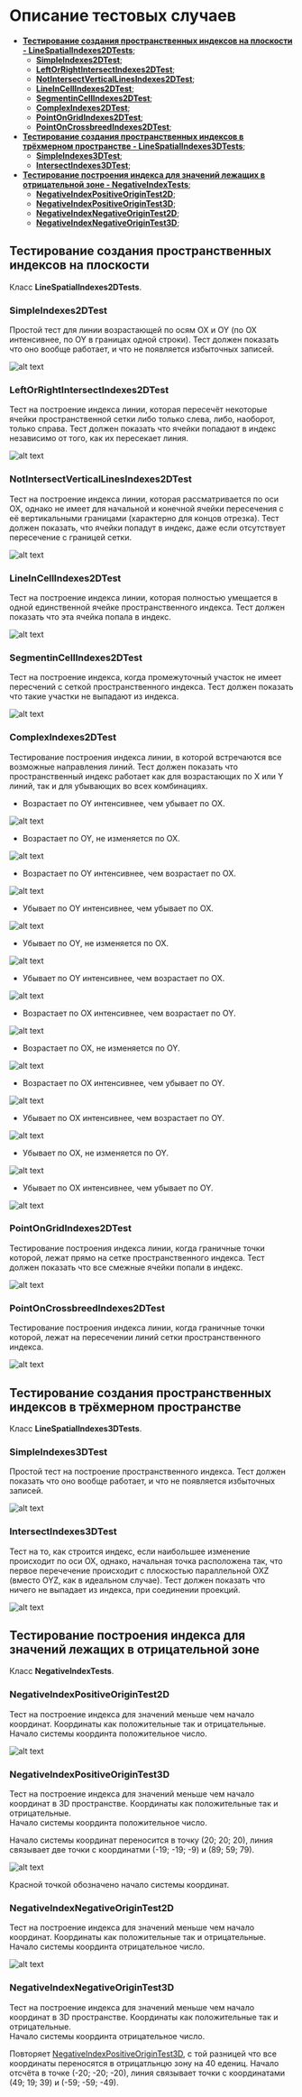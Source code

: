 # Описание тестовых случаев

- [**Тестирование создания пространственных индексов на плоскости - LineSpatialIndexes2DTests**](#Header1);
  - [**SimpleIndexes2DTest**](#SimpleIndexes2DTest);
  - [**LeftOrRightIntersectIndexes2DTest**](#LeftOrRightIntersectIndexes2DTest);
  - [**NotIntersectVerticalLinesIndexes2DTest**](#NotIntersectVerticalLinesIndexes2DTest);
  - [**LineInCellIndexes2DTest**](#LineInCellIndexes2DTest);
  - [**SegmentinCellIndexes2DTest**](#SegmentinCellIndexes2DTest);
  - [**ComplexIndexes2DTest**](#ComplexIndexes2DTest);
  - [**PointOnGridIndexes2DTest**](#PointOnGridIndexes2DTest);
  - [**PointOnCrossbreedIndexes2DTest**](#PointOnCrossbreedIndexes2DTest);
- [**Тестирование создания пространственных индексов в трёхмерном пространстве - LineSpatialIndexes3DTests**](#Header2);
  - [**SimpleIndexes3DTest**](#SimpleIndexes3DTest);
  - [**IntersectIndexes3DTest**](#IntersectIndexes3DTest);
- [**Тестирование построения индекса для значений лежащих в отрицательной зоне - NegativeIndexTests**](#Header3);
  - [**NegativeIndexPositiveOriginTest2D**](#NegativeIndexPositiveOriginTest2D);
  - [**NegativeIndexPositiveOriginTest3D**](#NegativeIndexPositiveOriginTest3D);
  - [**NegativeIndexNegativeOriginTest2D**](#NegativeIndexNegativeOriginTest2D);
  - [**NegativeIndexNegativeOriginTest3D**](#NegativeIndexNegativeOriginTest3D);
  
## <a name="Header1"></a> Тестирование создания пространственных индексов на плоскости

Класс **LineSpatialIndexes2DTests**.

### <a name="SimpleIndexes2DTest"></a> SimpleIndexes2DTest

Простой тест для линии возрастающей по осям OX и OY (по OX интенсивнее, по OY в границах одной строки). 
Тест должен показать что оно вообще работает, и что не появляется избыточных записей.

![alt text](Illustrations/SimpleIndexes2DTest.png) 

### <a name="LeftOrRightIntersectIndexes2DTest"></a> LeftOrRightIntersectIndexes2DTest

Тест на построение индекса линии, которая пересечёт некоторые ячейки пространственной сетки либо только слева, либо, наоборот, только справа.
Тест должен показать что ячейки попадают в индекс независимо от того, как их пересекает линия.

![alt text](Illustrations/LeftOrRightIntersectIndexes2DTest.png) 

### <a name="NotIntersectVerticalLinesIndexes2DTest"></a> NotIntersectVerticalLinesIndexes2DTest

Тест на построение индекса линии, которая рассматривается по оси OX, однако не имеет для начальной и конечной ячейки пересечения с её вертикальными границами (характерно для концов отрезка).
Тест должен показать, что ячейки попадут в индекс, даже если отсутствует пересечение с границей сетки.

![alt text](Illustrations/NotIntersectVerticalLinesIndexes2DTest.png) 

### <a name="LineInCellIndexes2DTest"></a> LineInCellIndexes2DTest

Тест на построение индекса линии, которая полностью умещается в одной единственной ячейке пространственного индекса.
Тест должен показать что эта ячейка попала в индекс.

![alt text](Illustrations/LineInCellIndexes2DTest.png) 

### <a name="SegmentinCellIndexes2DTest"></a> SegmentinCellIndexes2DTest

Тест на построение индекса, когда промежуточный участок не имеет пересчений с сеткой пространственного индекса.
Тест должен показать что такие участки не выпадают из индекса.

![alt text](Illustrations/SegmentinCellIndexes2DTest.png) 

### <a name="ComplexIndexes2DTest"></a> ComplexIndexes2DTest

Тестирование построения индекса линии, в которой встречаются все возможные направления линий.
Тест должен показать что пространственный индекс работает как для возрастающих по X или Y линий, так и для убывающих во всех комбинациях.

- Возрастает по OY интенсивнее, чем убывает по OX.

![alt text](Illustrations/ComplexIndexes2DTest1.png) 

- Возрастает по OY, не изменяется по OX.

![alt text](Illustrations/ComplexIndexes2DTest2.png) 

- Возрастает по OY интенсивнее, чем возрастает по OX.

![alt text](Illustrations/ComplexIndexes2DTest3.png) 

- Убывает по OY интенсивнее, чем убывает по OX.

![alt text](Illustrations/ComplexIndexes2DTest4.png) 

- Убывает по OY, не изменяется по OX.

![alt text](Illustrations/ComplexIndexes2DTest5.png) 

- Убывает по OY интенсивнее, чем возрастает по OX.

![alt text](Illustrations/ComplexIndexes2DTest6.png) 

- Возрастает по OX интенсивнее, чем возрастает по OY.

![alt text](Illustrations/ComplexIndexes2DTest7.png) 

- Возрастает по OX, не изменяется по OY.

![alt text](Illustrations/ComplexIndexes2DTest8.png) 

- Возрастает по OX интенсивнее, чем убывает по OY.

![alt text](Illustrations/ComplexIndexes2DTest9.png) 

- Убывает по OX интенсивнее, чем возрастает по OY.

![alt text](Illustrations/ComplexIndexes2DTest10.png) 

- Убывает по OX, не изменяется по OY.

![alt text](Illustrations/ComplexIndexes2DTest11.png) 

- Убывает по OX интенсивнее, чем убывает по OY.

![alt text](Illustrations/ComplexIndexes2DTest12.png) 

### <a name="PointOnGridIndexes2DTest"></a> PointOnGridIndexes2DTest

Тестирование построения индекса линии, когда граничные точки которой, лежат прямо на сетке пространственного индекса.
Тест должен показать что все смежные ячейки попали в индекс. 

![alt text](Illustrations/PointOnGridIndexes2DTest.png) 

### <a name="PointOnCrossbreedIndexes2DTest"></a> PointOnCrossbreedIndexes2DTest

Тестирование построения индекса линии, когда граничные точки которой, лежат на пересечении линий сетки пространственного индекса.

![alt text](Illustrations/PointOnCrossbreedIndexes2DTest.png) 

## <a name="Header2"></a> Тестирование создания пространственных индексов в трёхмерном пространстве

Класс **LineSpatialIndexes3DTests**.

### <a name="SimpleIndexes3DTest"></a> SimpleIndexes3DTest

Простой тест на построение пространственного индекса.
Тест должен показать что оно вообще работает, и что не появляется избыточных записей.

![alt text](Illustrations/SimpleIndexes3DTest.jpg) 

### <a name="IntersectIndexes3DTest"></a> IntersectIndexes3DTest

Тест на то, как строится индекс, если наибольшее изменение происходит по оси OX, однако, начальная точка расположена так, что первое перечечение происходит с плоскостью параллельной OXZ (вместо OYZ, как в идеальном случае).
Тест должен показать что ничего не выпадает из индекса, при соединении проекций.

![alt text](Illustrations/IntersectIndexes3DTest.jpg) 

## <a name="Header3"></a> Тестирование построения индекса для значений лежащих в отрицательной зоне

Класс **NegativeIndexTests**.

### <a name="NegativeIndexPositiveOriginTest2D"></a> NegativeIndexPositiveOriginTest2D

Тест на построение индекса для значений меньше чем начало координат.
Координаты как положительные так и отрицательные.
Начало системы координта положительное число.

![alt text](Illustrations/NegativeIndexPositiveOriginTest2D.png) 

### <a name="NegativeIndexPositiveOriginTest3D"></a> NegativeIndexPositiveOriginTest3D

Тест на построение индекса для значений меньше чем начало координат в 3D пространстве.
Координаты как положительные так и отрицательные.  
Начало системы координта положительное число.

Начало системы координат переносится в точку (20; 20; 20), линия связывает две точки с координатми (-19; -19; -9) и (89; 59; 79).

![alt text](Illustrations/NegativeIndex.jpg) 

Красной точкой обозначено начало системы координат.

### <a name="NegativeIndexNegativeOriginTest2D"></a> NegativeIndexNegativeOriginTest2D

Тест на построение индекса для значений меньше чем начало координат.
Координаты как положительные так и отрицательные.  
Начало системы координта отрицательное число.

![alt text](Illustrations/NegativeIndexNegativeOriginTest2D.png) 

### <a name="NegativeIndexNegativeOriginTest3D"></a> NegativeIndexNegativeOriginTest3D

Тест на построение индекса для значений меньше чем начало координат в 3D пространстве.
Координаты как положительные так и отрицательные.  
Начало системы координта отрицательное число.

Повторяет [NegativeIndexPositiveOriginTest3D](#NegativeIndexPositiveOriginTest3D), с той разницей что все координаты переносятся в отрицатльнцю зону на 40 едениц. Начало отсчёта в точке (-20; -20; -20), линия связывает точки с координатами (49; 19; 39) и (-59; -59; -49).
